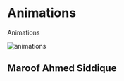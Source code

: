 # Animations
Animations

![animations](https://cloud.githubusercontent.com/assets/24957758/22876479/e070c43c-f1f6-11e6-9920-7cadf2c303fe.png)

## Maroof Ahmed Siddique
